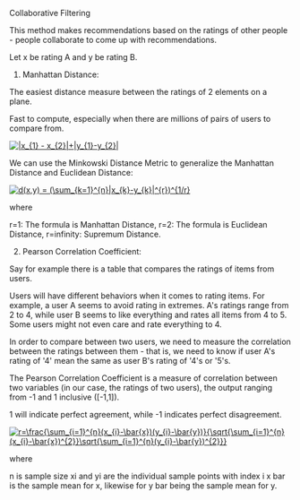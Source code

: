Collaborative Filtering

This method makes recommendations based on the ratings of other people - people collaborate to come up with recommendations. 

Let x be rating A and y be rating B.

1) Manhattan Distance:

The easiest distance measure between the ratings of 2 elements on a plane.

Fast to compute, especially when there are millions of pairs of users to compare from.

<a href="https://www.codecogs.com/eqnedit.php?latex=|x_{1}&space;-&space;x_{2}|&plus;|y_{1}-y_{2}|" target="_blank"><img src="https://latex.codecogs.com/gif.latex?|x_{1}&space;-&space;x_{2}|&plus;|y_{1}-y_{2}|" title="|x_{1} - x_{2}|+|y_{1}-y_{2}|" /></a>


We can use the Minkowski Distance Metric to generalize the Manhattan Distance and Euclidean Distance:

<a href="https://www.codecogs.com/eqnedit.php?latex=d(x,y)&space;=&space;(\sum_{k=1}^{n}|x_{k}-y_{k}|^{r})^{1/r}" target="_blank"><img src="https://latex.codecogs.com/gif.latex?d(x,y)&space;=&space;(\sum_{k=1}^{n}|x_{k}-y_{k}|^{r})^{1/r}" title="d(x,y) = (\sum_{k=1}^{n}|x_{k}-y_{k}|^{r})^{1/r}" /></a>

where

r=1: The formula is Manhattan Distance,
r=2: The formula is Euclidean Distance,
r=infinity: Supremum Distance.

2) Pearson Correlation Coefficient:

Say for example there is a table that compares the ratings of items from users.

Users will have different behaviors when it comes to rating items. For example, a user A seems to avoid rating in extremes. A's ratings range from 2 to 4, while user B seems to like everything and rates all items from 4 to 5. Some users might not even care and rate everything to 4.

In order to compare between two users, we need to measure the correlation between the ratings between them - that is, we need to know if user A's rating of '4' mean the same as user B's rating of '4's or '5's.

The Pearson Correlation Coefficient is a measure of correlation between two variables (in our case, the ratings of two users), the output ranging from -1 and 1 inclusive ([-1,1]).

1 will indicate perfect agreement, while -1 indicates perfect disagreement.

<a href="https://www.codecogs.com/eqnedit.php?latex=r=\frac{\sum_{i=1}^{n}(x_{i}-\bar{x})(y_{i}-\bar{y})}{\sqrt{\sum_{i=1}^{n}(x_{i}-\bar{x})^{2}}\sqrt{\sum_{i=1}^{n}(y_{i}-\bar{y})^{2}}}" target="_blank"><img src="https://latex.codecogs.com/gif.latex?r=\frac{\sum_{i=1}^{n}(x_{i}-\bar{x})(y_{i}-\bar{y})}{\sqrt{\sum_{i=1}^{n}(x_{i}-\bar{x})^{2}}\sqrt{\sum_{i=1}^{n}(y_{i}-\bar{y})^{2}}}" title="r=\frac{\sum_{i=1}^{n}(x_{i}-\bar{x})(y_{i}-\bar{y})}{\sqrt{\sum_{i=1}^{n}(x_{i}-\bar{x})^{2}}\sqrt{\sum_{i=1}^{n}(y_{i}-\bar{y})^{2}}}" /></a>

where 

n is sample size
xi and yi are the individual sample points with index i
x bar is the sample mean for x, likewise for y bar being the sample mean for y.